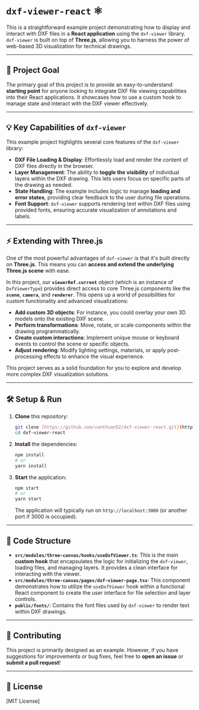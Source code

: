# `dxf-viewer-react` ⚛️

This is a straightforward example project demonstrating how to display and interact with DXF files in a **React application** using the `dxf-viewer` library. `dxf-viewer` is built on top of **Three.js**, allowing you to harness the power of web-based 3D visualization for technical drawings.

---

## 🚀 Project Goal

The primary goal of this project is to provide an easy-to-understand **starting point** for anyone looking to integrate DXF file viewing capabilities into their React applications. It showcases how to use a custom hook to manage state and interact with the DXF viewer effectively.

---

## 💡 Key Capabilities of `dxf-viewer`

This example project highlights several core features of the `dxf-viewer` library:

- **DXF File Loading & Display**: Effortlessly load and render the content of DXF files directly in the browser.
- **Layer Management**: The ability to **toggle the visibility** of individual layers within the DXF drawing. This lets users focus on specific parts of the drawing as needed.
- **State Handling**: The example includes logic to manage **loading and error states**, providing clear feedback to the user during file operations.
- **Font Support**: `dxf-viewer` supports rendering text within DXF files using provided fonts, ensuring accurate visualization of annotations and labels.

---

## ⚡ Extending with Three.js

One of the most powerful advantages of `dxf-viewer` is that it's built directly on **Three.js**. This means you can **access and extend the underlying Three.js scene** with ease.

In this project, our **`viewerRef.current`** object (which is an instance of `DxfViewerType`) provides direct access to core Three.js components like the **`scene`**, **`camera`**, and **`renderer`**. This opens up a world of possibilities for custom functionality and advanced visualizations:

- **Add custom 3D objects**: For instance, you could overlay your own 3D models onto the existing DXF scene.
- **Perform transformations**: Move, rotate, or scale components within the drawing programmatically.
- **Create custom interactions**: Implement unique mouse or keyboard events to control the scene or specific objects.
- **Adjust rendering**: Modify lighting settings, materials, or apply post-processing effects to enhance the visual experience.

This project serves as a solid foundation for you to explore and develop more complex DXF visualization solutions.

---

## 🛠️ Setup & Run

1.  **Clone** this repository:

    ```bash
    git clone [https://github.com/vanthuan52/dxf-viewer-react.git](https://github.com/vanthuan52/dxf-viewer-react.git)
    cd dxf-viewer-react
    ```

2.  **Install** the dependencies:

    ```bash
    npm install
    # or
    yarn install
    ```

3.  **Start** the application:
    ```bash
    npm start
    # or
    yarn start
    ```
    The application will typically run on `http://localhost:3000` (or another port if 3000 is occupied).

---

## 📄 Code Structure

- **`src/modules/three-canvas/hooks/useDxfViewer.ts`**: This is the main **custom hook** that encapsulates the logic for initializing the `dxf-viewer`, loading files, and managing layers. It provides a clean interface for interacting with the viewer.
- **`src/modules/three-canvas/pages/dxf-viewer-page.tsx`**: This component demonstrates how to utilize the `useDxfViewer` hook within a functional React component to create the user interface for file selection and layer controls.
- **`public/fonts/`**: Contains the font files used by `dxf-viewer` to render text within DXF drawings.

---

## 🤝 Contributing

This project is primarily designed as an example. However, if you have suggestions for improvements or bug fixes, feel free to **open an issue** or **submit a pull request**!

---

## 📜 License

[MIT License]
